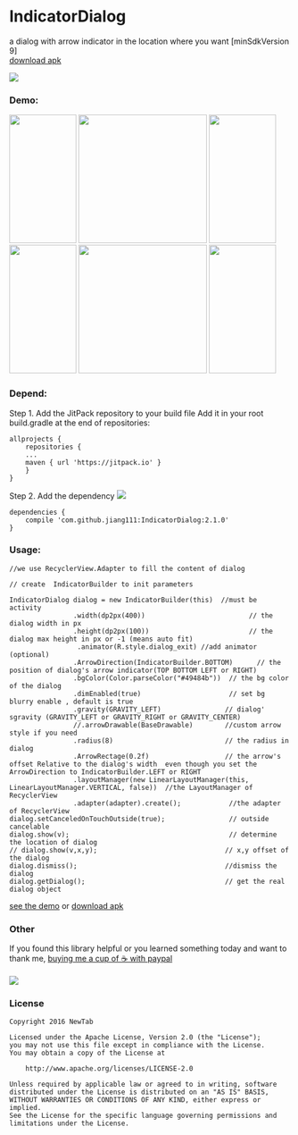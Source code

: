 # IndicatorDialog
a dialog with arrow indicator in the location where you want [minSdkVersion 9] <br />
[download apk](https://raw.githubusercontent.com/jiang111/IndicatorDialog/master/art/app.apk)

[![](https://jitpack.io/v/jiang111/IndicatorDialog.svg)](https://jitpack.io/#jiang111/IndicatorDialog)


### Demo:

<p>
<img src="https://raw.githubusercontent.com/jiang111/IndicatorDialog/master/art/left_1.png" width="120" height="230" alt=""  />
<img src="https://raw.githubusercontent.com/jiang111/IndicatorDialog/master/art/l2.png"  width="120" height="230" alt="" />
<img src="https://raw.githubusercontent.com/jiang111/IndicatorDialog/master/art/l3.png" width="120" height="230" alt="" />
<img src="https://raw.githubusercontent.com/jiang111/IndicatorDialog/master/art/d1.png"  width="120" height="230" alt="" />
<img src="https://raw.githubusercontent.com/jiang111/IndicatorDialog/master/art/d2.png"  width="120" height="230" alt="" />
<img src="https://raw.githubusercontent.com/jiang111/IndicatorDialog/master/art/d3.png"  width="120" height="230" alt="" />
</p>


### Depend:
Step 1. Add the JitPack repository to your build file
Add it in your root build.gradle at the end of repositories:
```
allprojects {
    repositories {
	...
	maven { url 'https://jitpack.io' }
    }
}
```
Step 2. Add the dependency [![](https://jitpack.io/v/jiang111/IndicatorDialog.svg)](https://jitpack.io/#jiang111/IndicatorDialog)

```
dependencies {
    compile 'com.github.jiang111:IndicatorDialog:2.1.0'
}
```

### Usage:
```
//we use RecyclerView.Adapter to fill the content of dialog

// create  IndicatorBuilder to init parameters

IndicatorDialog dialog = new IndicatorBuilder(this)  //must be activity
                .width(dp2px(400))                          // the dialog width in px
                .height(dp2px(100))                         // the dialog max height in px or -1 (means auto fit)
                 .animator(R.style.dialog_exit) //add animator (optional)
                .ArrowDirection(IndicatorBuilder.BOTTOM)      // the position of dialog's arrow indicator(TOP BOTTOM LEFT or RIGHT) 
                .bgColor(Color.parseColor("#49484b"))  // the bg color of the dialog
                .dimEnabled(true)                      // set bg blurry enable , default is true
                .gravity(GRAVITY_LEFT)                // dialog' sgravity (GRAVITY_LEFT or GRAVITY_RIGHT or GRAVITY_CENTER)
                //.arrowDrawable(BaseDrawable)        //custom arrow style if you need
                .radius(8)                            // the radius in dialog
                .ArrowRectage(0.2f)                   // the arrow's offset Relative to the dialog's width  even though you set the ArrowDirection to IndicatorBuilder.LEFT or RIGHT
                .layoutManager(new LinearLayoutManager(this, LinearLayoutManager.VERTICAL, false))  //the LayoutManager of RecyclerView
                .adapter(adapter).create();            //the adapter of RecyclerView
dialog.setCanceledOnTouchOutside(true);                // outside cancelable
dialog.show(v);                                        // determine the location of dialog
// dialog.show(v,x,y);                                // x,y offset of the dialog 
dialog.dismiss();                                     //dismiss the dialog
dialog.getDialog();                                   // get the real dialog object
```
[see the demo](https://github.com/jiang111/IndicatorDialog/blob/master/app/src/main/java/com/jiang/android/indicatordialogdemo/MainActivity.java) or [download apk](https://raw.githubusercontent.com/jiang111/IndicatorDialog/master/art/app.apk)


### Other
 If you found this library helpful or you learned something today and want to thank me, [buying me a cup of ☕️  with paypal](https://www.paypal.me/jyuesong) <br /><br />
![](https://raw.githubusercontent.com/jiang111/RxJavaApp/master/qrcode/wechat_alipay.png)


### License

    Copyright 2016 NewTab

    Licensed under the Apache License, Version 2.0 (the "License");
    you may not use this file except in compliance with the License.
    You may obtain a copy of the License at

        http://www.apache.org/licenses/LICENSE-2.0

    Unless required by applicable law or agreed to in writing, software
    distributed under the License is distributed on an "AS IS" BASIS,
    WITHOUT WARRANTIES OR CONDITIONS OF ANY KIND, either express or implied.
    See the License for the specific language governing permissions and
    limitations under the License.

